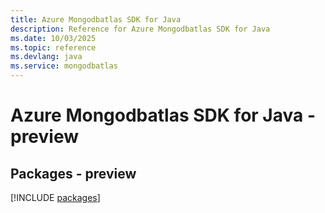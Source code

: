 ```yaml
---
title: Azure Mongodbatlas SDK for Java
description: Reference for Azure Mongodbatlas SDK for Java
ms.date: 10/03/2025
ms.topic: reference
ms.devlang: java
ms.service: mongodbatlas
---
```

# Azure Mongodbatlas SDK for Java - preview
## Packages - preview
[!INCLUDE [packages](mongodbatlas-index.md)]